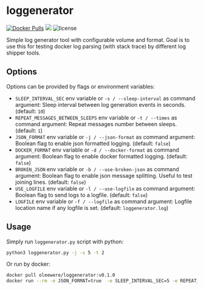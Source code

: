 # loggenerator

[![Docker Pulls](https://img.shields.io/docker/pulls/oleewere/loggenerator.svg)](https://hub.docker.com/r/oleewere/loggenerator/)
[![](https://images.microbadger.com/badges/image/oleewere/loggenerator.svg)](https://microbadger.com/images/oleewere/loggenerator "")
![license](http://img.shields.io/badge/license-Apache%20v2-blue.svg)

Simple log generator tool with configurable volume and format. Goal is to use this for testing docker log parsing (with stack trace) by different log shipper tools.

## Options

Options can be provided by flags or environment variables:

- `SLEEP_INTERVAL_SEC` env variable or `-s / --sleep-interval` as command argument: Sleep interval between log generation events in seconds. (default: `10`)
- `REPEAT_MESSAGES_BETWEEN_SLEEPS` env variable or `-t / --times` as command argument: Repeat messages number between sleeps. (default: `1`)
- `JSON_FORMAT` env variable or `-j / --json-format` as command argument: Boolean flag to enable json formatted logging. (default: `false`)
- `DOCKER_FORMAT` env variable or `-d / --docker-format` as command argument: Boolean flag to enable docker formatted logging. (default: `false`)
- `BROKEN_JSON` env variable or `-b / --use-broken-json` as command argument: Boolean flag to enable json message splitting. Useful to test joining lines. (default: `false`)
- `USE_LOGFILE` env variable or `-l / --use-logfile` as command argument: Boolean flag to send logs to a logfile. (default: `false`)
- `LOGFILE` env variable or `-f / --logfile` as command argument: Logfile location name if any logfile is set. (default: `loggenerator.log`)

## Usage

Simply run `loggenerator.py` script with python:

```bash
python3 loggenerator.py -j -s 5 -t 2
```

Or run by docker:

```bash
docker pull oleewere/loggenerator:v0.1.0 
docker run --rm -e JSON_FORMAT=true  -e SLEEP_INTERVAL_SEC=5 -e REPEAT_MESSAGES_BETWEEN_SLEEPS=2 oleewere/loggenerator:v0.1.0 
```

